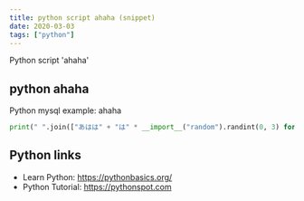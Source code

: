 ```yaml
---
title: python script ahaha (snippet)
date: 2020-03-03
tags: ["python"]
---
```

Python script 'ahaha'


## python ahaha

Python mysql example: ahaha

```python
print(" ".join(["あはは" + "は" * __import__("random").randint(0, 3) for x in range(int(abs(__import__("random").normalvariate(0, 2)) * 10 + 1))]), "あは ぎょうざ あはは")


```

## Python links

- Learn Python: https://pythonbasics.org/
- Python Tutorial: https://pythonspot.com
